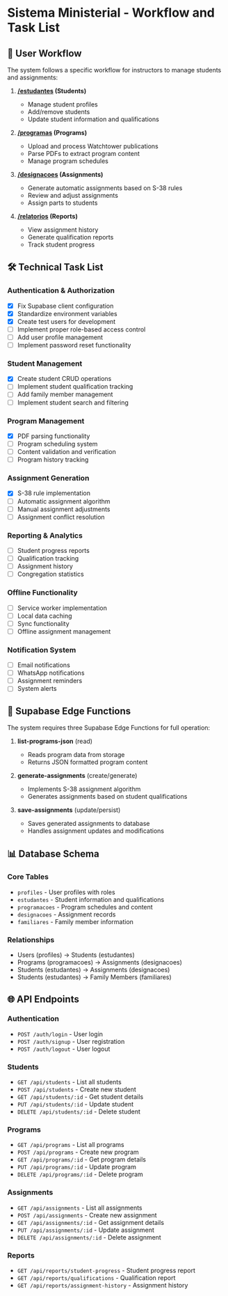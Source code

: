 # Sistema Ministerial - Workflow and Task List

## 🔄 User Workflow

The system follows a specific workflow for instructors to manage students and assignments:

1. **[/estudantes](file:///C:/Users/webbe/Documents/GitHub/career-pathways-31/src/pages/EstudantesPage.tsx#L24-L24) (Students)**
   - Manage student profiles
   - Add/remove students
   - Update student information and qualifications

2. **[/programas](file:///C:/Users/webbe/Documents/GitHub/career-pathways-31/src/pages/ProgramasPage.tsx#L51-L51) (Programs)**
   - Upload and process Watchtower publications
   - Parse PDFs to extract program content
   - Manage program schedules

3. **[/designacoes](file:///C:/Users/webbe/Documents/GitHub/career-pathways-31/src/pages/DesignacoesPage.tsx#L43-L43) (Assignments)**
   - Generate automatic assignments based on S-38 rules
   - Review and adjust assignments
   - Assign parts to students

4. **[/relatorios](file:///C:/Users/webbe/Documents/GitHub/career-pathways-31/src/pages/RelatoriosPage.tsx#L26-L26) (Reports)**
   - View assignment history
   - Generate qualification reports
   - Track student progress

## 🛠️ Technical Task List

### Authentication & Authorization
- [x] Fix Supabase client configuration
- [x] Standardize environment variables
- [x] Create test users for development
- [ ] Implement proper role-based access control
- [ ] Add user profile management
- [ ] Implement password reset functionality

### Student Management
- [x] Create student CRUD operations
- [ ] Implement student qualification tracking
- [ ] Add family member management
- [ ] Implement student search and filtering

### Program Management
- [x] PDF parsing functionality
- [ ] Program scheduling system
- [ ] Content validation and verification
- [ ] Program history tracking

### Assignment Generation
- [x] S-38 rule implementation
- [ ] Automatic assignment algorithm
- [ ] Manual assignment adjustments
- [ ] Assignment conflict resolution

### Reporting & Analytics
- [ ] Student progress reports
- [ ] Qualification tracking
- [ ] Assignment history
- [ ] Congregation statistics

### Offline Functionality
- [ ] Service worker implementation
- [ ] Local data caching
- [ ] Sync functionality
- [ ] Offline assignment management

### Notification System
- [ ] Email notifications
- [ ] WhatsApp notifications
- [ ] Assignment reminders
- [ ] System alerts

## 🔧 Supabase Edge Functions

The system requires three Supabase Edge Functions for full operation:

1. **list-programs-json** (read)
   - Reads program data from storage
   - Returns JSON formatted program content

2. **generate-assignments** (create/generate)
   - Implements S-38 assignment algorithm
   - Generates assignments based on student qualifications

3. **save-assignments** (update/persist)
   - Saves generated assignments to database
   - Handles assignment updates and modifications

## 📊 Database Schema

### Core Tables
- `profiles` - User profiles with roles
- `estudantes` - Student information and qualifications
- `programacoes` - Program schedules and content
- `designacoes` - Assignment records
- `familiares` - Family member information

### Relationships
- Users (profiles) → Students (estudantes)
- Programs (programacoes) → Assignments (designacoes)
- Students (estudantes) → Assignments (designacoes)
- Students (estudantes) → Family Members (familiares)

## 🌐 API Endpoints

### Authentication
- `POST /auth/login` - User login
- `POST /auth/signup` - User registration
- `POST /auth/logout` - User logout

### Students
- `GET /api/students` - List all students
- `POST /api/students` - Create new student
- `GET /api/students/:id` - Get student details
- `PUT /api/students/:id` - Update student
- `DELETE /api/students/:id` - Delete student

### Programs
- `GET /api/programs` - List all programs
- `POST /api/programs` - Create new program
- `GET /api/programs/:id` - Get program details
- `PUT /api/programs/:id` - Update program
- `DELETE /api/programs/:id` - Delete program

### Assignments
- `GET /api/assignments` - List all assignments
- `POST /api/assignments` - Create new assignment
- `GET /api/assignments/:id` - Get assignment details
- `PUT /api/assignments/:id` - Update assignment
- `DELETE /api/assignments/:id` - Delete assignment

### Reports
- `GET /api/reports/student-progress` - Student progress report
- `GET /api/reports/qualifications` - Qualification report
- `GET /api/reports/assignment-history` - Assignment history